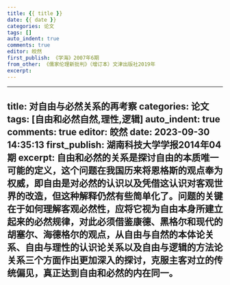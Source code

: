 ```yaml
---
title: {{ title }}
date: {{ date }}
categories: 论文
tags: []
auto_indent: true
comments: true
editor: 皎然
first_publish: 《学海》2007年6期
from_other: 《儒家伦理新批判》（增订本）文津出版社2019年
excerpt:
---
```

---
title: 对自由与必然关系的再考察
categories: 论文
tags: [自由和必然自然,理性,逻辑]
auto_indent: true
comments: true
editor: 皎然
date: 2023-09-30 14:35:13
first_publish: 湖南科技大学学报2014年04期
excerpt: 自由和必然的关系是探讨自由的本质唯一可能的定义，这个问题在我国历来将恩格斯的观点奉为权威，即自由是对必然的认识以及凭借这认识对客观世界的改造，但这种解释仍然有些简单化了。问题的关键在于如何理解客观必然性，应将它视为自由本身所建立起来的必然规律，对此必须借鉴康德、黑格尔和现代的胡塞尔、海德格尔的观点，从自由与自然的本体论关系、自由与理性的认识论关系以及自由与逻辑的方法论关系三个方面作出更加深入的探讨，克服主客对立的传统偏见，真正达到自由和必然的内在同一。
---
